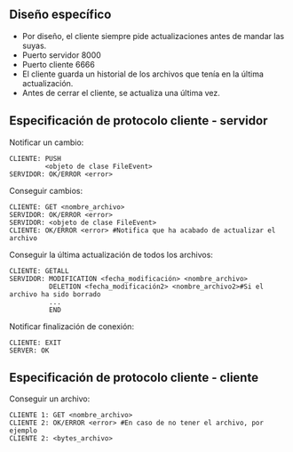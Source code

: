 ## Diseño específico
* Por diseño, el cliente siempre pide actualizaciones antes de mandar las suyas.
* Puerto servidor 8000
* Puerto cliente 6666
* El cliente guarda un historial de los archivos que tenía en la última actualización.
* Antes de cerrar el cliente, se actualiza una última vez.
## Especificación de protocolo cliente - servidor
Notificar un cambio:
```
CLIENTE: PUSH 
         <objeto de clase FileEvent>
SERVIDOR: OK/ERROR <error>
```
Conseguir cambios:
```
CLIENTE: GET <nombre_archivo>
SERVIDOR: OK/ERROR <error>
SERVIDOR: <objeto de clase FileEvent>
CLIENTE: OK/ERROR <error> #Notifica que ha acabado de actualizar el archivo
```
Conseguir la última actualización de todos los archivos:
```
CLIENTE: GETALL
SERVIDOR: MODIFICATION <fecha_modificación> <nombre_archivo>
          DELETION <fecha_modificación2> <nombre_archivo2>#Si el archivo ha sido borrado
          ...
          END
```
Notificar finalización de conexión:
````
CLIENTE: EXIT
SERVER: OK
````

## Especificación de protocolo cliente - cliente
Conseguir un archivo:
```
CLIENTE 1: GET <nombre_archivo>
CLIENTE 2: OK/ERROR <error> #En caso de no tener el archivo, por ejemplo
CLIENTE 2: <bytes_archivo>
```
